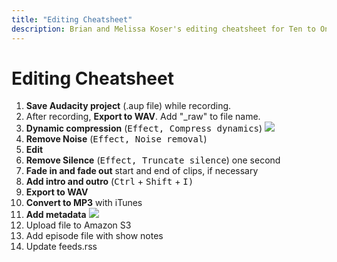 ```yaml
---
title: "Editing Cheatsheet"
description: Brian and Melissa Koser's editing cheatsheet for Ten to One.
---
```


<h1>Editing Cheatsheet</h1>
<ol>
    <li><b>Save Audacity project</b> (.aup file) while recording.
    <li>After recording, <b>Export to WAV</b>. Add "_raw" to file name.
    <li>
        <b>Dynamic compression</b> (<kbd><samp>Effect</samp>, <samp>Compress dynamics</samp></kbd>)
        <img src="http://ttocdn.koser.us/img/dynamic-compression-settings.png">
    <li><b>Remove Noise</b> (<kbd><samp>Effect</samp>, <samp>Noise removal</samp></kbd>)
    <li><b>Edit</b>
    <li><b>Remove Silence</b> (<kbd><samp>Effect</samp>, <samp>Truncate silence</samp></kbd>) one second
    <li><b>Fade in and fade out</b> start and end of clips, if necessary
    <li><b>Add intro and outro</b> (<kbd><kdb>Ctrl</kbd> + <kbd>Shift</kbd> + <kbd>I</kbd><kbd>)
    <li><b>Export to WAV</b>
    <li><b>Convert to MP3</b> with iTunes
    <li>
        <b>Add metadata</b>
        <img src="http://ttocdn.koser.us/img/itunes-metadata.png">
    <li>Upload file to Amazon S3
    <li>Add episode file with show notes
    <li>Update feeds.rss
</ol>